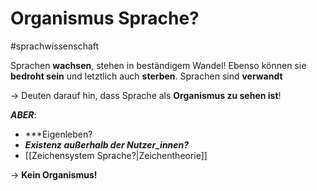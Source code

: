 # Organismus Sprache?
#sprachwissenschaft 

Sprachen **wachsen**, stehen in beständigem Wandel!
Ebenso können sie **bedroht sein** und letztlich auch **sterben**.
Sprachen sind **verwandt**

-> Deuten darauf hin, dass Sprache als **Organismus zu sehen ist**!

***ABER***:

* ***Eigenleben?
* ***Existenz außerhalb der Nutzer_innen?***
* [[Zeichensystem Sprache?|Zeichentheorie]]

-> **Kein Organismus!**